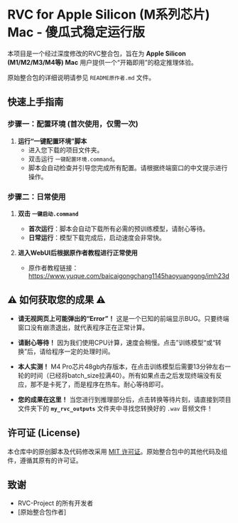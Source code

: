 # RVC for Apple Silicon (M系列芯片) Mac - 傻瓜式稳定运行版

本项目是一个经过深度修改的RVC整合包，旨在为 **Apple Silicon (M1/M2/M3/M4等) Mac** 用户提供一个“开箱即用”的稳定推理体验。

原始整合包的详细说明请参见 `README原作者.md` 文件。

## 快速上手指南

### 步骤一：配置环境 (首次使用，仅需一次)
1.  **运行“一键配置环境”脚本**
    *   进入您下载的项目文件夹。
    *   双击运行 `一键配置环境.command`。
    *   脚本会自动检查并引导您完成所有配置。请根据终端窗口的中文提示进行操作。

### 步骤二：日常使用
1.  **双击 `一键启动.command`**
    *   **首次运行**：脚本会自动下载所有必需的预训练模型，请耐心等待。
    *   **日常运行**：模型下载完成后，启动速度会非常快。

2.  **进入WebUI后根据原作者教程进行正常使用**
    *   原作者教程链接：https://www.yuque.com/baicaigongchang1145haoyuangong/imh23d

## ⚠️ **如何获取您的成果** ⚠️

*   **请无视网页上可能弹出的“Error”！** 这是一个已知的前端显示BUG。只要终端窗口没有崩溃退出，就代表程序正在正常计算。

*   **请耐心等待！** 因为我们使用CPU计算，速度会稍慢。点击”训练模型“或“转换”后，请给程序一定的处理时间。
*   **本人实测！** M4 Pro芯片48gb内存版本，在点击训练模型后需要13分钟左右一轮的时间（已经将batch_size拉满40）。所有如果点击之后发现终端没有反应，那不是卡死了，而是程序在热车。耐心等待即可。
  
*   **您的成果在这里！** 当您进行到推理部分后，点击转换等待片刻，请直接到项目文件夹下的 **`my_rvc_outputs`** 文件夹中寻找您转换好的 `.wav` 音频文件！

## 许可证 (License)

本仓库中的原创脚本及代码修改采用 [MIT 许可证](LICENSE)。原始整合包中的其他代码及组件，遵循其原有的许可证。

## 致谢

*   RVC-Project 的所有开发者
*   [原始整合包作者]
